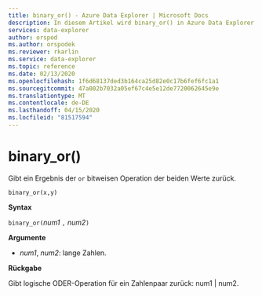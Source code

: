 ```yaml
---
title: binary_or() - Azure Data Explorer | Microsoft Docs
description: In diesem Artikel wird binary_or() in Azure Data Explorer beschrieben.
services: data-explorer
author: orspod
ms.author: orspodek
ms.reviewer: rkarlin
ms.service: data-explorer
ms.topic: reference
ms.date: 02/13/2020
ms.openlocfilehash: 1f6d68137ded3b164ca25d82e0c17b6fef6fc1a1
ms.sourcegitcommit: 47a002b7032a05ef67c4e5e12de7720062645e9e
ms.translationtype: MT
ms.contentlocale: de-DE
ms.lasthandoff: 04/15/2020
ms.locfileid: "81517594"
---
```

# <a name="binary_or"></a>binary_or()

Gibt ein Ergebnis der `or` bitweisen Operation der beiden Werte zurück. 

```kusto
binary_or(x,y)
```

**Syntax**

`binary_or(`*num1* `,` *num2*`)`

**Argumente**

* *num1*, *num2*: lange Zahlen.

**Rückgabe**

Gibt logische ODER-Operation für ein Zahlenpaar zurück: num1 | num2.